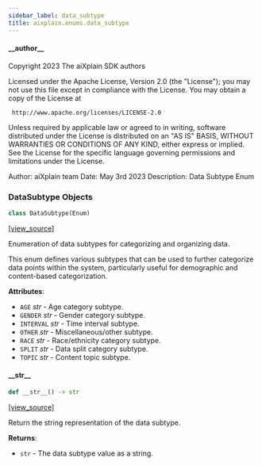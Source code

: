 ```yaml
---
sidebar_label: data_subtype
title: aixplain.enums.data_subtype
---
```


#### \_\_author\_\_

Copyright 2023 The aiXplain SDK authors

Licensed under the Apache License, Version 2.0 (the &quot;License&quot;);
you may not use this file except in compliance with the License.
You may obtain a copy of the License at

     http://www.apache.org/licenses/LICENSE-2.0

Unless required by applicable law or agreed to in writing, software
distributed under the License is distributed on an &quot;AS IS&quot; BASIS,
WITHOUT WARRANTIES OR CONDITIONS OF ANY KIND, either express or implied.
See the License for the specific language governing permissions and
limitations under the License.

Author: aiXplain team
Date: May 3rd 2023
Description:
    Data Subtype Enum

### DataSubtype Objects

```python
class DataSubtype(Enum)
```

[[view_source]](https://github.com/aixplain/aiXplain/blob/main/aixplain/enums/data_subtype.py#L27)

Enumeration of data subtypes for categorizing and organizing data.

This enum defines various subtypes that can be used to further categorize
data points within the system, particularly useful for demographic and
content-based categorization.

**Attributes**:

- `AGE` _str_ - Age category subtype.
- `GENDER` _str_ - Gender category subtype.
- `INTERVAL` _str_ - Time interval subtype.
- `OTHER` _str_ - Miscellaneous/other subtype.
- `RACE` _str_ - Race/ethnicity category subtype.
- `SPLIT` _str_ - Data split category subtype.
- `TOPIC` _str_ - Content topic subtype.

#### \_\_str\_\_

```python
def __str__() -> str
```

[[view_source]](https://github.com/aixplain/aiXplain/blob/main/aixplain/enums/data_subtype.py#L51)

Return the string representation of the data subtype.

**Returns**:

- `str` - The data subtype value as a string.

